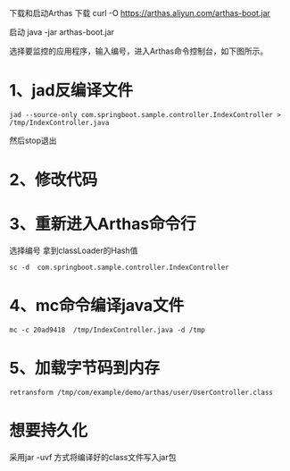 下载和启动Arthas
下载
 curl -O https://arthas.aliyun.com/arthas-boot.jar

启动
java -jar arthas-boot.jar

选择要监控的应用程序，输入编号，进入Arthas命令控制台，如下图所示。

# 1、jad反编译文件
```
jad --source-only com.springboot.sample.controller.IndexController > /tmp/IndexController.java
```

然后stop退出
# 2、修改代码
# 3、重新进入Arthas命令行
选择编号
拿到classLoader的Hash值
```shell
sc -d  com.springboot.sample.controller.IndexController
```
# 4、mc命令编译java文件
``` shell
mc -c 20ad9418  /tmp/IndexController.java -d /tmp
```

# 5、加载字节码到内存
```shell
retransform /tmp/com/example/demo/arthas/user/UserController.class
```

# 想要持久化
采用jar -uvf 方式将编译好的class文件写入jar包